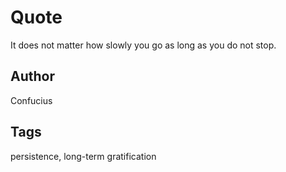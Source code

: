 # Quote

It does not matter how slowly you go as long as you do not stop.

## Author

Confucius

## Tags

persistence, long-term gratification
